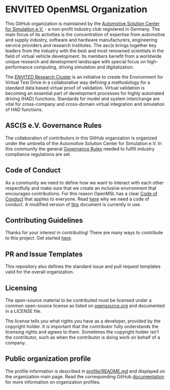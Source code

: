 # ENVITED OpenMSL Organization

This GitHub organization is maintained by the [Automotive Solution Center for Simulation e.V.](https://www.asc-s.de/) - a non-profit industry club registered in Germany.
The main focus of its activities is the concentration of expertise from automotive and supply industry, software and hardware manufacturers, engineering service providers and research institutes.
The asc(s brings together key leaders from the industry with the best and most renowned scientists in the field of virtual vehicle development. Its members benefit from a worldwide unique research
and development landscape with special focus on high-performance computing, driving simulation and digitalization.

The [ENVITED Research Cluster](https://envited.market/) is an initiative to create the Environment for Virtual Test Drive in a collaborative way defining a methodology for a standard data based virtual proof of validation.
Virtual validation is becoming an essential part of development processes for highly automated driving (HAD) functions. Standards for model and system interchange are vital for cross-company and cross-domain virtual
integration and simulation of HAD functions.

## ASC(S e.V. Governance Rules

The collaboration of contributors in this GitHub organzation is organized under the umbrella of the Automotive Solution Center for Simulation e.V.
In this community the general [Governance Rules](/doc/governance_rules.md) needed to fulfill industry compliance regulations are set.

## Code of Conduct

As a community we need to define how we want to interact with each other respectfully and make sure that we create an inclusive environment that encourages contributions.
For this reason OpenMSL has a clear [Code of Conduct](/CODE_OF_CONDUCT.md) that applies to everyone. Read [here](https://opensource.guide/code-of-conduct/) why we need a code of conduct.
A modified version of [this](https://www.contributor-covenant.org/) document is currently in use.

## Contributing Guidelines

Thanks for your interest in contributing! There are many ways to contribute to this project.
Get started [here](/CONTRIBUTING.md).

## PR and Issue Templates

This repository also defines the standard issue and pull request templates valid for the overall organization.

## Licensing

The open-source material to be contributed must be licensed under a common open-source license as listed on [opensource.org](https://opensource.org/) and documented in a LICENSE file.

The license tells you what rights you have as a developer, provided by the copyright holder.
It is important that the contributor fully understands the licensing rights and agrees to them. Sometimes the copyright holder isn’t the contributor, such as when the contributor is doing work on behalf of a company.

## Public organization profile

The profile information is described in [profile/README.md](profile/README.md) and displayed on the organization main page.
Read the corresponding GitHub [documentation](https://docs.github.com/en/organizations/collaborating-with-groups-in-organizations/customizing-your-organizations-profile) for more information on organization profiles.
